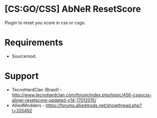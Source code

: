 #  [CS:GO/CSS] AbNeR ResetScore 

Plugin to reset you score in css or csgo.

# Requirements
- Sourcemod.

# Support

- TecnoHardClan (Brasil) - http://www.tecnohardclan.com/forum/index.php/topic/456-csgocss-abner-resetscore-updated-v14-17012015/
- AlliedModders - https://forums.alliedmods.net/showthread.php?t=205492
